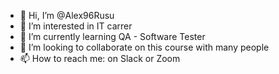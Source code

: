 - 👋 Hi, I’m @Alex96Rusu
- 👀 I’m interested in IT carrer
- 🌱 I’m currently learning QA - Software Tester
- 💞️ I’m looking to collaborate on this course with many people
- 📫 How to reach me: on Slack 
                      or Zoom 
                      

<!---
Alex96Rusu/Alex96Rusu is a ✨ special ✨ repository because its `README.md` (this file) appears on your GitHub profile.
You can click the Preview link to take a look at your changes.
--->
